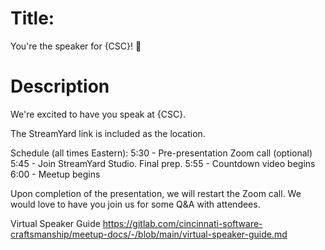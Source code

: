 # Title:
>>> 
You're the speaker for {CSC}! 🎊
>>>

# Description
>>>
We're excited to have you speak at {CSC}.

The StreamYard link is included as the location.

Schedule (all times Eastern):
5:30 - Pre-presentation Zoom call (optional)
5:45 - Join StreamYard Studio. Final prep.
5:55 - Countdown video begins
6:00 - Meetup begins

Upon completion of the presentation, we will restart the Zoom call. We would love to have you join us for some Q&A with attendees.

Virtual Speaker Guide
https://gitlab.com/cincinnati-software-craftsmanship/meetup-docs/-/blob/main/virtual-speaker-guide.md
>>>